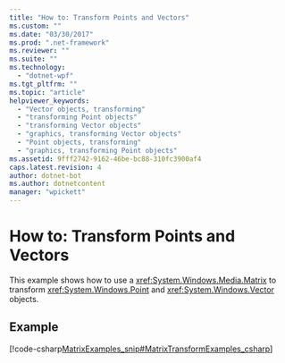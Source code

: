 ```yaml
---
title: "How to: Transform Points and Vectors"
ms.custom: ""
ms.date: "03/30/2017"
ms.prod: ".net-framework"
ms.reviewer: ""
ms.suite: ""
ms.technology: 
  - "dotnet-wpf"
ms.tgt_pltfrm: ""
ms.topic: "article"
helpviewer_keywords: 
  - "Vector objects, transforming"
  - "transforming Point objects"
  - "transforming Vector objects"
  - "graphics, transforming Vector objects"
  - "Point objects, transforming"
  - "graphics, transforming Point objects"
ms.assetid: 9fff2742-9162-46be-bc88-310fc3900af4
caps.latest.revision: 4
author: dotnet-bot
ms.author: dotnetcontent
manager: "wpickett"
---
```

# How to: Transform Points and Vectors
This example shows how to use a <xref:System.Windows.Media.Matrix> to transform <xref:System.Windows.Point> and <xref:System.Windows.Vector> objects.  
  
## Example  
 [!code-csharp[MatrixExamples_snip#MatrixTransformExamples_csharp](../../../../samples/snippets/csharp/VS_Snippets_Wpf/MatrixExamples_snip/CSharp/MatrixExample.cs#matrixtransformexamples_csharp)]
